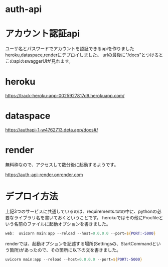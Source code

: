 # auth-api
# アカウント認証api
ユーザ名とパスワードでアカウントを認証できるapiを作りました
heroku,dataspace,renderにデプロイしました。
urlの最後に"/docs"とつけるとこのapiのswaggerUIが見れます。

# heroku

https://track-heroku-app-0025927817d9.herokuapp.com/

# dataspace

https://authapi-1-w4762713.deta.app/docs#/

# render
無料枠なので、アクセスして数分後に起動するようです。

https://auth-api-render.onrender.com

# デプロイ方法
上記3つのサービスに共通しているのは、requirements.txtの中に、pythonの必要なライブラリ名を書いておくということです。
herokuではその他にProcfileという名前のファイルに起動オプションを書きました。
```powershell
web:  uvicorn main:app --reload --host=0.0.0.0 --port=${PORT:-5000}
```
renderでは、起動オプションを記述する場所(Settingsの、StartCommandという箇所)があったので、その箇所に以下の文を書きました。
```powershell
uvicorn main:app --reload --host=0.0.0.0 --port=${PORT:-5000}
```
